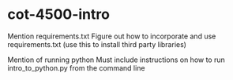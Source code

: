 # cot-4500-intro
Mention requirements.txt
  Figure out how to incorporate and use requirements.txt (use this to install third party libraries)

Mention of running python
  Must include instructions on how to run intro_to_python.py from the command line